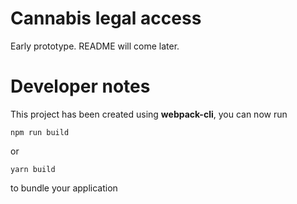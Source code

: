 # Cannabis legal access

Early prototype.
README will come later.



# Developer notes

This project has been created using **webpack-cli**, you can now run

```
npm run build
```

or

```
yarn build
```

to bundle your application
